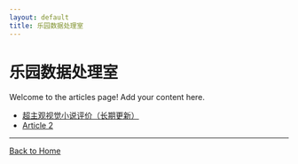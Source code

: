 ```yaml
---
layout: default
title: 乐园数据处理室
---
```


# 乐园数据处理室

Welcome to the articles page! Add your content here.

- [超主观视觉小说评价（长期更新）](./vn.md)
- [Article 2](./article2.md)

---

[Back to Home](../index.md)